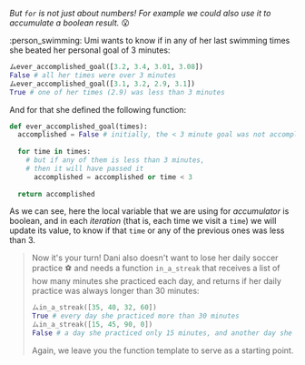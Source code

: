 _But `for` is not just about numbers! For example we could also use it to accumulate a boolean result._ :open_mouth:

:person_swimming: Umi wants to know if in any of her last swimming times she beated her personal goal of 3 minutes:

```python
ムever_accomplished_goal([3.2, 3.4, 3.01, 3.08])
False # all her times were over 3 minutes
ムever_accomplished_goal([3.1, 3.2, 2.9, 3.1])
True # one of her times (2.9) was less than 3 minutes
```

And for that she defined the following function:

```python
def ever_accomplished_goal(times):
  accomplished = False # initially, the < 3 minute goal was not accomplished
 
  for time in times:
    # but if any of them is less than 3 minutes,
    # then it will have passed it
	  accomplished = accomplished or time < 3 
  
  return accomplished
```

As we can see, here the local variable that we are using for _accumulator_ is boolean, and in each _iteration_ (that is, each time we visit a `time`) we will update its value, to know if that `time` or any of the previous ones was less than 3.


> Now it's your turn! Dani also doesn't want to lose her daily soccer practice :soccer: and needs a function `in_a_streak` that receives a list of how many minutes she practiced each day, and returns if her daily practice was always longer than 30 minutes:
>
>
> ```python
> ムin_a_streak([35, 40, 32, 60])
> True # every day she practiced more than 30 minutes
> ムin_a_streak([15, 45, 90, 0])
> False # a day she practiced only 15 minutes, and another day she didn't practice at all
>```
>
> Again, we leave you the function template to serve as a starting point.
